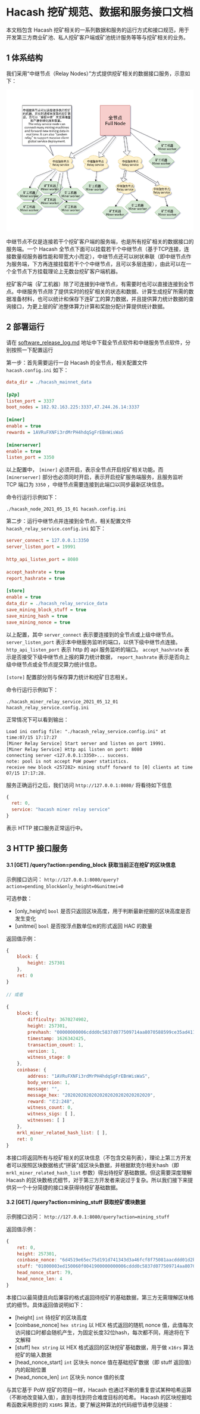 Hacash 挖矿规范、数据和服务接口文档
===

本文档包含 Hacash 挖矿相关的一系列数据和服务的运行方式和接口规范，用于开发第三方商业矿池、私人挖矿客户端或矿池统计服务等等与挖矿相关的业务。

1 体系结构
---

我们采用“中继节点（Relay Nodes）”方式提供挖矿相关的数据接口服务，示意如下：

![miner relay service](miner_relay_service.png)


中继节点不仅是连接若干个挖矿客户端的服务端，也是所有挖矿相关的数据接口的服务端。一个 Hacash 全节点下面可以挂载若干个中继节点（基于TCP连接，连接数量视服务器性能和带宽大小而定），中继节点还可以树状串联（即中继节点作为服务端，下方再连接挂载若干个个中继节点，且可以多层连接），由此可以在一个全节点下方挂载理论上无数台挖矿客户端机器。

挖矿客户端（矿工机器）除了可连接到中继节点，有需要时也可以直接连接到全节点。中继服务节点除了提供实时的挖矿相关的状态和数据、计算生成挖矿所需的数据准备材料，也可以统计和保存下连矿工的算力数据，并且提供算力统计数据的查询接口，为更上层的矿池整体算力计算和奖励分配计算提供统计数据。

2 部署运行
---

请在 [software_release_log.md](https://github.com/hacash/miner/blob/master/doc/software_release_log.md) 地址中下载全节点软件和中继服务节点软件，分别按照一下配置运行

第一步：首先需要运行一台 Hacash 的全节点，相关配置文件 `hacash.config.ini` 如下：

```ini
data_dir = ./hacash_mainnet_data

[p2p]
listen_port = 3337
boot_nodes = 182.92.163.225:3337,47.244.26.14:3337

[miner]
enable = true
rewards = 1AVRuFXNFi3rdMrPH4hdqSgFrEBnWisWaS

[minerserver]
enable = true
listen_port = 3350
```

以上配置中， `[miner]` 必须开启，表示全节点开启挖矿相关功能。而 `[minerserver]` 部分也必须同时开启，表示开启挖矿服务端服务，且服务监听 TCP 端口为 `3350` ，中继节点需要连接到此端口以同步最新区块信息。

命令行运行示例如下：

```shell script
./hacash_node_2021_05_15_01 hacash.config.ini
```

第二步：运行中继节点并连接到全节点，相关配置文件 `hacash_relay_service.config.ini` 如下：

```ini
server_connect = 127.0.0.1:3350
server_listen_port = 19991

http_api_listen_port = 8080

accept_hashrate = true
report_hashrate = true

[store]
enable = true
data_dir = ./hacash_relay_service_data
save_mining_block_stuff = true
save_mining_hash = true
save_mining_nonce = true
```

以上配置，其中 `server_connect` 表示要连接到的全节点或上级中继节点。 `server_listen_port` 表示本中继服务监听的端口，以供下级中继节点连接。 `http_api_listen_port` 表示 http 的 api 服务监听的端口。 `accept_hashrate` 表示是否接受下级中继节点上报的算力统计数据， `report_hashrate` 表示是否向上级中继节点或全节点提交算力统计信息。

`[store]` 配置部分则与保存算力统计和挖矿日志相关。

命令行运行示例如下：

```shell script
./hacash_miner_relay_service_2021_05_12_01 hacash_relay_service.config.ini
```

正常情况下可以看到输出：

```
Load ini config file: "./hacash_relay_service.config.ini" at time:07/15 17:17:27
[Miner Relay Service] Start server and listen on port 19991.
[Miner Relay Service] Http api listen on port: 8080
connecting server <127.0.0.1:3350>... success.
note: pool is not accept PoW power statistics.
receive new block <257282> mining stuff forward to [0] clients at time 07/15 17:17:28.

```

服务正确运行之后，我们访问 `http://127.0.0.1:8080/` 将看待如下信息

```js
{
  ret: 0,
  service: "hacash miner relay service"
}
```

表示 HTTP 接口服务正常运行中。

3 HTTP 接口服务
---

#### 3.1 [GET] /query?action=pending_block 获取当前正在挖矿的区块信息

示例接口访问： `http://127.0.0.1:8080/query?action=pending_block&only_height=0&unitmei=0`

可选参数：

- [only_height] `bool` 是否只返回区块高度，用于判断最新挖掘的区块高度是否发生变化
- [unitmei] `bool` 是否按浮点数单位`枚`的形式返回 HAC 的数量

返回值示例：

```js
{
    block: {
        height: 257301
    },
    ret: 0
}

// 或者

{
    block: {
        difficulty: 3670274902,
        height: 257301,
        prevhash: "00000000006cddd0c5837d077509714aa8070588599ce35ad41188c14a911ec9",
        timestamp: 1626342425,
        transaction_count: 1,
        version: 1,
        witness_stage: 0
    },
    coinbase: {
        address: "1AVRuFXNFi3rdMrPH4hdqSgFrEBnWisWaS",
        body_version: 1,
        message: "",
        message_hex: "20202020202020202020202020202020",
        reward: "ㄜ2:248",
        witness_count: 0,
        witness_sigs: [ ],
        witnesses: [ ]
    },
    mrkl_miner_related_hash_list: [ ],
    ret: 0
}
```

本接口将返回所有与挖矿相关的区块信息（不包含交易列表），理论上第三方开发者可以按照区块数据格式“拼装”成区块头数据，并根据默克尔相关hash（即 `mrkl_miner_related_hash_list` 参数）得出待挖矿基础数据。但这需要深度理解 Hacash 的区块数格式细节，对于第三方开发者来说过于复杂。所以我们接下来提供另一个十分简捷的接口来获得待挖矿基础数据。

#### 3.2 [GET] /query?action=mining_stuff 获取挖矿模块数据

示例接口访问： `http://127.0.0.1:8080/query?action=mining_stuff`

返回值示例：

```js
{
    ret: 0,
    height: 257301,
    coinbase_nonce: "6d4519e65ec75d191d741343d3a46fcf8f75081aacddd01d2be25f0febb9d760",
    stuff: "01000003ed150060f0041900000000006cddd0c5837d077509714aa8070588599ce35ad41188c14a911ec9dbe4be5a0ce2729659e5dbba7d6dea54a9e4b62dffd811a1cfad66ae33eac0390000000100000000dac3f3560000",
    head_nonce_start: 79,
    head_nonce_len: 4
}
```

本接口以最简捷且向后兼容的格式返回待挖矿的基础数据，第三方无需理解区块格式的细节。具体返回值说明如下：

- [height] `int` 待挖矿的区块高度
- [coinbase_nonce] `hex string` 以 HEX 格式返回的随机 nonce 值，此值每次访问接口时都会随机产生，为固定长度32位hash，每次都不同，用途将在下文解释
- [stuff] `hex string` 以 HEX 格式返回的区块挖矿基础数据，用于做 `x16rs` 算法挖矿的输入数据
- [head_nonce_start] `int` 区块头 nonce 值在基础挖矿数据（即 stuff 返回值）内的起始位置
- [head_nonce_len] `int` 区块头 nonce 值的长度

与其它基于 PoW 挖矿的项目一样，Hacash 也通过不断的重复尝试某种哈希运算（不断地改变输入值），直到寻找到符合难度目标的哈希。 Hacash 的区块挖掘哈希函数采用原创的 `X16RS` 算法，要了解这种算法的代码细节请参见链接：[]()















